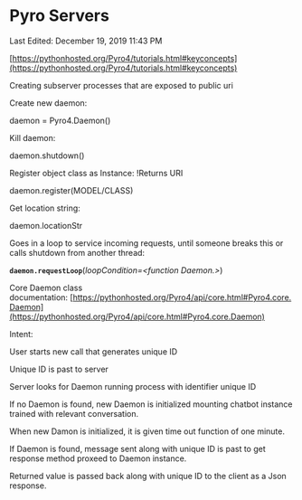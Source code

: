 # Pyro Servers

Last Edited: December 19, 2019 11:43 PM

[https://pythonhosted.org/Pyro4/tutorials.html#keyconcepts](https://pythonhosted.org/Pyro4/tutorials.html#keyconcepts)

Creating subserver processes that are exposed to public uri

Create new daemon:

daemon = Pyro4.Daemon()

Kill daemon:

daemon.shutdown()

Register object class as Instance: !Returns URI

daemon.register(MODEL/CLASS)

Get location string:

daemon.locationStr

Goes in a loop to service incoming requests, until someone breaks this or calls shutdown from another thread:

**`daemon.requestLoop`**(*loopCondition=<function Daemon.<lambda>>*)

Core Daemon class documentation: [https://pythonhosted.org/Pyro4/api/core.html#Pyro4.core.Daemon](https://pythonhosted.org/Pyro4/api/core.html#Pyro4.core.Daemon)

Intent:

User starts new call that generates unique ID

Unique ID is past to server

Server looks for Daemon running process with identifier unique ID

If no Daemon is found, new Daemon is initialized mounting chatbot instance trained with relevant conversation.

When new Damon is initialized, it is given time out function of one minute.

If Daemon is found, message sent along with unique ID is past to get response method proxeed to Daemon instance.

Returned value is passed back along with unique ID to the client as a Json response.